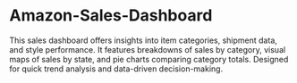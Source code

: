 # Amazon-Sales-Dashboard
This sales dashboard offers insights into item categories, shipment data, and style performance. It features breakdowns of sales by category, visual maps of sales by state, and pie charts comparing category totals. Designed for quick trend analysis and data-driven decision-making.
